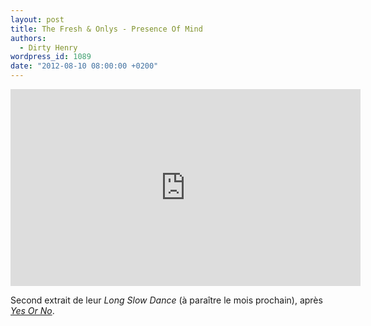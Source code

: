 ```yaml
---
layout: post
title: The Fresh & Onlys - Presence Of Mind
authors:
  - Dirty Henry
wordpress_id: 1089
date: "2012-08-10 08:00:00 +0200"
---
```


<iframe width="560" height="315" src="http://www.youtube.com/embed/9YzkHYZyErA" frameborder="0" allowfullscreen></iframe>

Second extrait de leur _Long Slow Dance_ (à paraître le mois prochain), après
[_Yes Or No_](1050).
